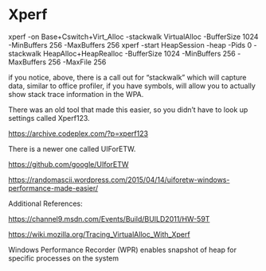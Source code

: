 # Xperf

xperf -on Base+Cswitch+Virt_Alloc -stackwalk VirtualAlloc -BufferSize 1024 -MinBuffers 256 -MaxBuffers 256
xperf -start HeapSession -heap -Pids 0 -stackwalk HeapAlloc+HeapRealloc -BufferSize 1024 -MinBuffers 256 -MaxBuffers 256 -MaxFile 256
 
if you notice, above, there is a call out for “stackwalk” which will capture data, similar to office profiler, if you have symbols, will allow you to actually show stack trace information in the WPA.

There was an old tool that made this easier, so you didn’t have to look up settings called Xperf123.

https://archive.codeplex.com/?p=xperf123

There is a newer one called UIForETW.

https://github.com/google/UIforETW

https://randomascii.wordpress.com/2015/04/14/uiforetw-windows-performance-made-easier/

Additional References:

https://channel9.msdn.com/Events/Build/BUILD2011/HW-59T

https://wiki.mozilla.org/Tracing_VirtualAlloc_With_Xperf

Windows Performance Recorder (WPR) enables snapshot of heap for specific processes on the system